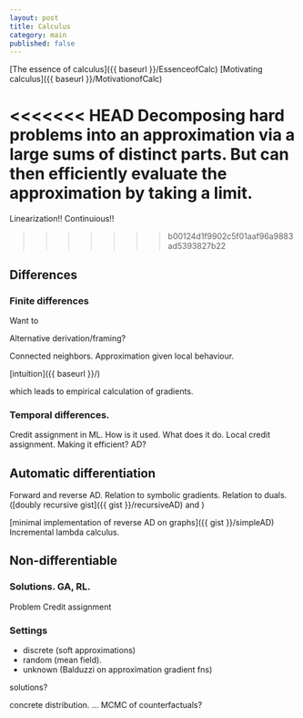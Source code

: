 ```yaml
---
layout: post
title: Calculus
category: main
published: false
---
```


[The essence of calculus]({{ baseurl }}/EssenceofCalc)
[Motivating calculus]({{ baseurl }}/MotivationofCalc)

<<<<<<< HEAD
Decomposing hard problems into an approximation via a large sums of distinct parts. But can then efficiently evaluate the approximation by taking a limit.
=======
Linearization!!
Continuious!!
>>>>>>> b00124d1f9902c5f01aaf96a9883ad5393827b22


## Differences

### Finite differences

Want to

Alternative derivation/framing?

Connected neighbors. Approximation given local behaviour.

[intuition]({{ baseurl }}/)

which leads to empirical calculation of gradients.


### Temporal differences.

Credit assignment in ML.
How is it used. What does it do. Local credit assignment.
Making it efficient? AD?

## Automatic differentiation

Forward and reverse AD.
Relation to symbolic gradients.
Relation to duals.([doubly recursive gist]({{ gist }}/recursiveAD) and )

[minimal implementation of reverse AD on graphs]({{ gist }}/simpleAD)
Incremental lambda calculus.

## Non-differentiable

### Solutions. GA, RL.

Problem Credit assignment

### Settings

* discrete (soft approximations)
* random (mean field).
* unknown (Balduzzi on approximation gradient fns)



solutions?

concrete distribution. ...
MCMC of counterfactuals?
